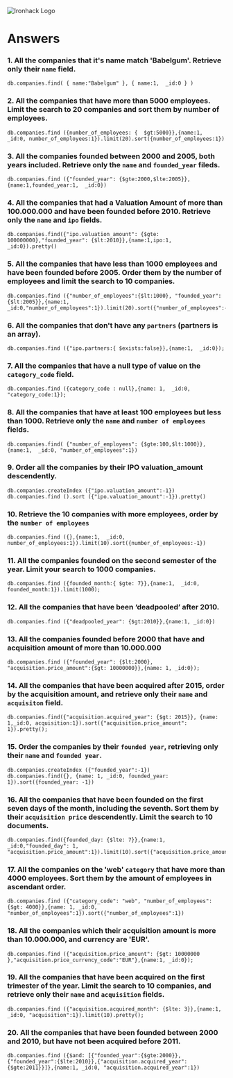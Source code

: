 ![Ironhack Logo](https://i.imgur.com/1QgrNNw.png)

# Answers

### 1. All the companies that it's name match 'Babelgum'. Retrieve only their `name` field.

    db.companies.find( { name:"Babelgum" }, { name:1,  _id:0 } )

### 2. All the companies that have more than 5000 employees. Limit the search to 20 companies and sort them by **number of employees**.

    db.companies.find ({number_of_employees: {  $gt:5000}},{name:1,  _id:0, number_of_employees:1}).limit(20).sort({number_of_employees:1})

### 3. All the companies founded between 2000 and 2005, both years included. Retrieve only the `name` and `founded_year` fileds.

    db.companies.find ({"founded_year": {$gte:2000,$lte:2005}},{name:1,founded_year:1,  _id:0})

### 4. All the companies that had a Valuation Amount of more than 100.000.000 and have been founded before 2010. Retrieve only the `name` and `ipo` fields.

    db.companies.find({"ipo.valuation_amount": {$gte: 100000000},"founded_year": {$lt:2010}},{name:1,ipo:1,  _id:0}).pretty()

### 5. All the companies that have less than 1000 employees and have been founded before 2005. Order them by the number of employees and limit the search to 10 companies.

    db.companies.find ({"number_of_employees":{$lt:1000}, "founded_year":{$lt:2005}},{name:1,  _id:0,"number_of_employees":1}).limit(20).sort({"number_of_employees":-1}).pretty();

### 6. All the companies that don't have any `partners` (partners is an array).

    db.companies.find ({"ipo.partners:{ $exists:false}},{name:1,  _id:0});

### 7. All the companies that have a null type of value on the `category_code` field.

    db.companies.find ({category_code : null},{name: 1,  _id:0, "category_code:1});

### 8. All the companies that have at least 100 employees but less than 1000. Retrieve only the `name` and `number of employees` fields.

    db.companies.find( {"number_of_employees": {$gte:100,$lt:1000}}, {name:1,  _id:0, "number_of_employees":1})

### 9. Order all the companies by their IPO valuation_amount descendently.

    db.companies.createIndex ({"ipo.valuation_amount":-1})
    db.companies.find ().sort ({"ipo.valuation_amount":-1}).pretty()

### 10. Retrieve the 10 companies with more employees, order by the `number of employees`

    db.companies.find ({},{name:1,  _id:0, number_of_employees:1}).limit(10).sort({number_of_employees:-1})

### 11. All the companies founded on the second semester of the year. Limit your search to 1000 companies.

    db.companies.find ({founded_month:{ $gte: 7}},{name:1,  _id:0, founded_month:1}).limit(1000);

### 12. All the companies that have been ‘deadpooled’ after 2010.

    db.companies.find ({"deadpooled_year": {$gt:2010}},{name:1, _id:0})

### 13. All the companies founded before 2000 that have and acquisition amount of more than 10.000.000

    db.companies.find ({"founded_year": {$lt:2000}, "acquisition.price_amount":{$gt: 10000000}},{name: 1, _id:0});

### 14. All the companies that have been acquired after 2015, order by the acquisition amount, and retrieve only their `name` and `acquisiton` field.

    db.companies.find({"acquisition.acquired_year": {$gt: 2015}}, {name: 1,_id:0, acquisition:1}).sort({"acquisition.price_amount": 1}).pretty();

### 15. Order the companies by their `founded year`, retrieving only their `name` and `founded year`.

    db.companies.createIndex ({"founded_year":-1})
    db.companies.find({}, {name: 1, _id:0, founded_year: 1}).sort({founded_year: -1})

### 16. All the companies that have been founded on the first seven days of the month, including the seventh. Sort them by their `acquisition price` descendently. Limit the search to 10 documents.

    db.companies.find({founded_day: {$lte: 7}},{name:1, _id:0,"founded_day": 1,  "acquisition.price_amount":1}).limit(10).sort({"acquisition.price_amount":-1})

### 17. All the companies on the 'web' `category` that have more than 4000 employees. Sort them by the amount of employees in ascendant order.

    db.companies.find ({"category_code": "web", "number_of_employees":{$gt: 4000}},{name: 1, _id:0, "number_of_employees":1}).sort({"number_of_employees":1})

### 18. All the companies which their acquisition amount is more than 10.000.000, and currency are 'EUR'.

    db.companies.find ({"acquisition.price_amount": {$gt: 10000000 },"acquisition.price_currency_code":"EUR"},{name:1, _id:0});

### 19. All the companies that have been acquired on the first trimester of the year. Limit the search to 10 companies, and retrieve only their `name` and `acquisition` fields.

    db.companies.find ({"acquisition.acquired_month": {$lte: 3}},{name:1, _id:0, "acquisition":1}).limit(10).pretty();

### 20. All the companies that have been founded between 2000 and 2010, but have not been acquired before 2011.

    db.companies.find ({$and: [{"founded_year":{$gte:2000}},{"founded_year":{$lte:2010}},{"acquisition.acquired_year":{$gte:2011}}]},{name:1, _id:0, "acquisition.acquired_year":1})
